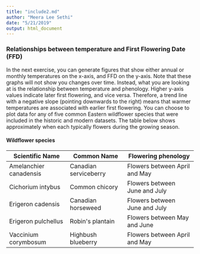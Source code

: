 ```yaml
---
title: "include2.md"
author: "Meera Lee Sethi"
date: "5/21/2019"
output: html_document
---
```



### Relationships between temperature and First Flowering Date (FFD)
<p>
In the next exercise, you can generate figures that show either annual or monthly temperatures on the x-axis, and FFD on the y-axis. Note that these graphs will not show you changes over time. Instead, what you are looking at is the relationship between temperature and phenology. Higher y-axis values indicate later first flowering, and vice versa. Therefore, a trend line with a negative slope (pointing downwards to the right) means that warmer temperatures are associated with earlier first flowering. You can choose to plot data for any of five common Eastern wildflower species that were included in the historic and modern datasets. The table below shows approximately when each typically flowers during the growing season.
</p>

<h4>Wildflower species</h4>
<div class="table-wrapper">
    <table>
        <thead>
            <tr>
                <th>Scientific Name</th>
                <th>Common Name</th>
                <th>Flowering phenology</th>
            </tr>
        </thead>
        <tbody>
            <tr>
                <td>Amelanchier canadensis</td>
                <td>Canadian serviceberry</td>
                <td>Flowers between April and May</td>
            </tr>
            <tr>
                <td>Cichorium intybus</td>
                <td>Common chicory</td>
                <td>Flowers between June and July</td>
            </tr>
            <tr>
                <td>Erigeron cadensis</td>
                <td>Canadian horseweed</td>
                <td>Flowers between June and July</td>
            </tr>
            <tr>
                <td>Erigeron pulchellus</td>
                <td>Robin's plantain</td>
                <td>Flowers between May and June</td>
            </tr>
            <tr>
                <td>Vaccinium corymbosum</td>
                <td>Highbush blueberry</td>
                <td>Flowers between April and May</td>
            </tr>
        </tbody>
    </table>
</div>


